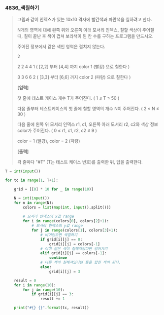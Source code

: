 ### 4836_색칠하기

> 그림과 같이 인덱스가 있는 10x10 격자에 빨간색과 파란색을 칠하려고 한다.
>
> N개의 영역에 대해 왼쪽 위와 오른쪽 아래 모서리 인덱스, 칠할 색상이 주어질 때, 칠이 끝난 후 색이 겹쳐 보라색이 된 칸 수를 구하는 프로그램을 만드시오.
>
> 주어진 정보에서 같은 색인 영역은 겹치지 않는다.
>
> 2
>
> 2 2 4 4 1 ( [2,2] 부터 [4,4] 까지 color 1 (빨강) 으로 칠한다 )
>
> 3 3 6 6 2 ( [3,3] 부터 [6,6] 까지 color 2 (파랑) 으로 칠한다 )
>
>  
>
> **[입력]**
>  
>
> 첫 줄에 테스트 케이스 개수 T가 주어진다.  ( 1 ≤ T ≤ 50 )
>
> 다음 줄부터 테스트케이스의 첫 줄에 칠할 영역의 개수 N이 주어진다. ( 2 ≤ N ≤ 30 )
>
> 다음 줄에 왼쪽 위 모서리 인덱스 r1, c1, 오른쪽 아래 모서리 r2, c2와 색상 정보 color가 주어진다. ( 0 ≤ r1, c1, r2, c2 ≤ 9 )
>
> color = 1 (빨강), color = 2 (파랑)
>
>  
>
> **[출력]**
>  
>
> 각 줄마다 "#T" (T는 테스트 케이스 번호)를 출력한 뒤, 답을 출력한다.



```python
T = int(input())

for tc in range(1, T+1):

    grid = [[0] * 10 for _ in range(10)]

    N = int(input())
    for n in range(N):
        colors = list(map(int, input().split()))
		
        # 모서리 인덱스의 x값 range
        for i in range(colors[0], colors[2]+1):
            # 모서리 인덱스의 y값 range
            for j in range(colors[1], colors[3]+1):
                # 비어있으면 색칠하기
                if grid[i][j] == 0:
                    grid[i][j] = colors[-1]
                # 이미 같은 색이 칠해져있다면 넘어가기
                elif grid[i][j] == colors[-1]:
                    continue
                # 다른 색이 칠해져있다면 둘을 합친 색이 된다.
                else:
                    grid[i][j] = 3

    result = 0
    for i in range(10):
        for j in range(10):
            if grid[i][j] == 3:
                result += 1

    print("#{} {}".format(tc, result))

```

